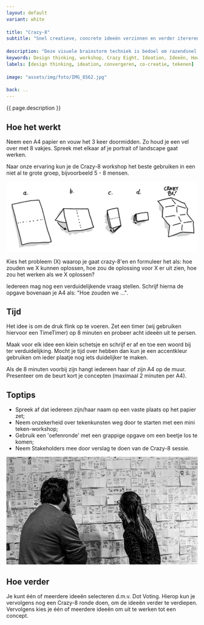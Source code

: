```yaml
---
layout: default
variant: white

title: "Crazy-8"
subtitle: "Snel creatieve, concrete ideeën verzinnen en verder itereren."

description: "Deze visuele brainstorm techniek is bedoel om razendsnel een grote hoeveelheid ideeën op te halen."
keywords: Design thinking, workshop, Crazy Eight, Ideation, Ideeën, How to, uitleg, instructie
labels: [design thinking, ideation, convergeren, co-creatie, tekenen]

image: "assets/img/foto/IMG_8562.jpg"

back: ..
---
```

{{ page.description }}

## Hoe het werkt

Neem een A4 papier en vouw het 3 keer doormidden. Zo houd je een vel over met 8 vakjes. Spreek met elkaar af je portrait of landscape gaat werken.

Naar onze ervaring kun je de Crazy-8 workshop het beste gebruiken in een niet al te grote groep, bijvoorbeeld 5 - 8 mensen.

<div class="article-image">
    <img src="/assets/img/materialen/Tiltshift-Workshop-Crazy-8-A4-vouwen.jpg">
</div>

Kies het probleem (X) waarop je gaat crazy-8'en en formuleer het als: hoe zouden we X kunnen oplossen, hoe zou de oplossing voor X er uit zien, hoe zou het werken als we X oplossen?

Iedereen mag nog een verduidelijkende vraag stellen. Schrijf hierna de opgave bovenaan je A4 als: "Hoe zouden we ...".

## Tijd

Het idee is om de druk flink op te voeren. Zet een timer (wij gebruiken hiervoor een TimeTimer) op 8 minuten en probeer acht ideeën uit te persen. 

Maak voor elk idee een klein schetsje en schrijf er af en toe een woord bij ter verduidelijking. Mocht je tijd over hebben dan kun je een accentkleur gebruiken om ieder plaatje nog iets duidelijker te maken.

Als de 8 minuten voorbij zijn hangt iedereen haar of zijn A4 op de muur. Presenteer om de beurt kort je concepten (maximaal 2 minuten per A4).

## Toptips

- Spreek af dat iedereen zijn/haar naam op een vaste plaats op het papier zet;
- Neem onzekerheid over tekenkunsten weg door te starten met een mini teken-workshop;
- Gebruik een 'oefenronde' met een grappige opgave om een beetje los te komen;
- Neem Stakeholders mee door verslag te doen van de Crazy-8 sessie.

<div class="article-image">
    <img src="/assets/img/materialen/Workshop-Crazy-Eight-Ideation-Warroom.jpg">
</div>

## Hoe verder

Je kunt één of meerdere ideeën selecteren d.m.v. Dot Voting. Hierop kun je vervolgens nog een Crazy-8 ronde doen, om de ideeën verder te verdiepen. Vervolgens kies je één of meerdere ideeën om uit te werken tot een concept.
